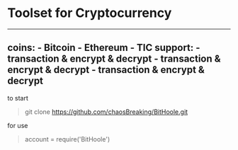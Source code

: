 # Toolset for Cryptocurrency
---
coins:
    - Bitcoin
    - Ethereum
    - TIC
support:
    - transaction & encrypt & decrypt 
    - transaction & encrypt & decrypt
    - transaction & encrypt & decrypt
---

to start
> git clone https://github.com/chaosBreaking/BitHoole.git

for use
> account = require('BitHoole')
